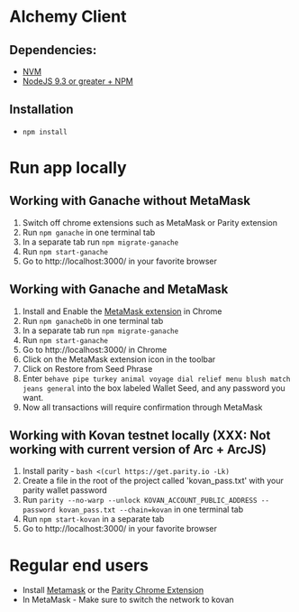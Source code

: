 # Alchemy Client

## Dependencies:
* [NVM](https://github.com/creationix/nvm#installation)
* [NodeJS 9.3 or greater + NPM](https://github.com/creationix/nvm#usage)

## Installation
* `npm install`

# Run app locally

## Working with Ganache without MetaMask
1. Switch off chrome extensions such as MetaMask or Parity extension
2. Run `npm ganache` in one terminal tab
3. In a separate tab run `npm migrate-ganache`
4. Run `npm start-ganache`
5. Go to http://localhost:3000/ in your favorite browser

## Working with Ganache and MetaMask
1. Install and Enable the [MetaMask extension](https://chrome.google.com/webstore/detail/metamask/nkbihfbeogaeaoehlefnkodbefgpgknn?hl=en) in Chrome
2. Run `npm ganacheDb` in one terminal tab
3. In a separate tab run `npm migrate-ganache`
4. Run `npm start-ganache`
5. Go to http://localhost:3000/ in Chrome
6. Click on the MetaMask extension icon in the toolbar
7. Click on Restore from Seed Phrase
8. Enter `behave pipe turkey animal voyage dial relief menu blush match jeans general` into the box labeled Wallet Seed, and any password you want.
9. Now all transactions will require confirmation through MetaMask

## Working with Kovan testnet locally (XXX: Not working with current version of Arc + ArcJS)
1. Install parity - `bash <(curl https://get.parity.io -Lk)`
2. Create a file in the root of the project called 'kovan_pass.txt' with your parity wallet password
3. Run `parity --no-warp --unlock KOVAN_ACCOUNT_PUBLIC_ADDRESS --password kovan_pass.txt --chain=kovan` in one terminal tab
4. Run `npm start-kovan` in a separate tab
5. Go to http://localhost:3000/ in your favorite browser

# Regular end users

* Install [Metamask](https://chrome.google.com/webstore/detail/metamask/nkbihfbeogaeaoehlefnkodbefgpgknn?hl=en) or the [Parity Chrome Extension](https://chrome.google.com/webstore/detail/himekenlppkgeaoeddcliojfddemadig)
* In MetaMask - Make sure to switch the network to kovan
